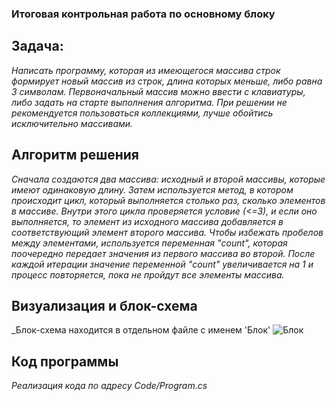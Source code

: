 ### Итоговая контрольная работа по основному блоку
## Задача:
_Написать программу, которая из имеющегося массива строк формирует новый массив из строк, длина которых меньше, либо равна 3 символам. Первоначальный массив можно ввести с клавиатуры, либо задать на старте выполнения алгоритма. При решении не рекомендуется пользоваться коллекциями, лучше обойтись исключительно массивами._
## Алгоритм решения
_Сначала создаются два массива: исходный и второй массивы, которые имеют одинаковую длину. Затем используется метод, в котором происходит цикл, который выполняется столько раз, сколько элементов в массиве. Внутри этого цикла проверяется условие (<=3), и если оно выполняется, то элемент из исходного массива добавляется в соответствующий элемент второго массива. Чтобы избежать пробелов между элементами, используется переменная "count", которая поочередно передает значения из первого массива во второй. После каждой итерации значение переменной "count" увеличивается на 1 и процесс повторяется, пока не пройдут все элементы массива._
## Визуализация и блок-схема
_Блок-схема находится в отдельном файле с именем 'Блок'
![Блок](Блок.jpg)
## Код программы
_Реализация кода по адресу Code/Program.cs_